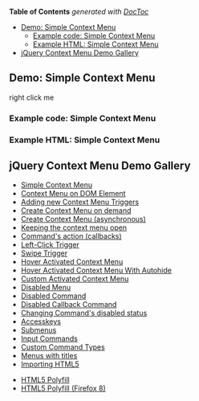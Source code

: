 <!-- START doctoc generated TOC please keep comment here to allow auto update -->
<!-- DON'T EDIT THIS SECTION, INSTEAD RE-RUN doctoc TO UPDATE -->
**Table of Contents**  *generated with [DocToc](https://github.com/thlorenz/doctoc)*

- [Demo: Simple Context Menu](#demo-simple-context-menu)
  - [Example code: Simple Context Menu](#example-code-simple-context-menu)
  - [Example HTML: Simple Context Menu](#example-html-simple-context-menu)
- [jQuery Context Menu Demo Gallery](#jquery-context-menu-demo-gallery)

<!-- END doctoc generated TOC please keep comment here to allow auto update -->

## Demo: Simple Context Menu

<span class="context-menu-one label label-default">right click me</span>

### Example code: Simple Context Menu

<script type="text/javascript" class="showcase">
    $(function() {
        $.contextMenu({
            selector: '.context-menu-one', 
            callback: function(key, options) {
                var m = "clicked: " + key;
                window.console && console.log(m) || alert(m); 
            },
            items: {
                "edit": {name: "Edit", icon: "edit"},
                "cut": {name: "Cut", icon: "cut"},
               copy: {name: "Copy", icon: "copy"},
                "paste": {name: "Paste", icon: "paste"},
                "delete": {name: "Delete", icon: "delete"},
                "sep1": "---------",
                "quit": {name: "Quit", icon: function(){
                    return 'icon icon-quit';
                }}
            }
        });
        
        $('.context-menu-one').on('click', function(e){
            console.log('clicked', this);
        })    });
</script>

### Example HTML: Simple Context Menu
<div style="display:none;" class="showcase" data-showcase-import=".context-menu-one"></div>

## jQuery Context Menu Demo Gallery

*   [Simple Context Menu](demo.html)
*   [Context Menu on DOM Element](demo/on-dom-element.html)
*   [Adding new Context Menu Triggers](demo/dynamic.html)
*   [Create Context Menu on demand](demo/dynamic-create.html)
*   [Create Context Menu (asynchronous)](demo/async-create.html)
*   [Keeping the context menu open](demo/keeping-contextmenu-open.html)
*   [Command's action (callbacks)](demo/callback.html)
*   [Left-Click Trigger](demo/trigger-left-click.html)
*   [Swipe Trigger](demo/trigger-swipe.html)
*   [Hover Activated Context Menu](demo/trigger-hover.html)
*   [Hover Activated Context Menu With Autohide](demo/trigger-hover-autohide.html)
*   [Custom Activated Context Menu](demo/trigger-custom.html)
*   [Disabled Menu](demo/disabled-menu.html)
*   [Disabled Command](demo/disabled.html)
*   [Disabled Callback Command](demo/disabled-callback.html)
*   [Changing Command's disabled status](demo/disabled-changing.html)
*   [Accesskeys](demo/accesskeys.html)
*   [Submenus](demo/sub-menus.html)
*   [Input Commands](demo/input.html)
*   [Custom Command Types](demo/custom-command.html)
*   [Menus with titles](demo/menu-title.html)
*   [Importing HTML5 <menu type="context">](demo/html5-import.html)
*   [HTML5 Polyfill](demo/html5-polyfill.html)
*   [HTML5 Polyfill (Firefox 8)](demo/html5-polyfill-firefox8.html)
